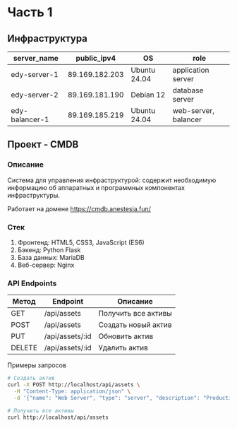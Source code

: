 # Часть 1
## Инфраструктура
| server_name  | public_ipv4 | OS | role |
| ------------- | ------------- | ------------- | ------------- |
| edy-server-1  | 89.169.182.203  | Ubuntu 24.04 | application server |
| edy-server-2  | 89.169.181.190  | Debian 12 | database server |
| edy-balancer-1 | 89.169.185.219 | Ubuntu 24.04 | web-server, balancer |

## Проект - CMDB
### Описание
Система для управления инфраструктурой: содержит необходимую информацию об аппаратных и программных компонентах инфраструктуры. 

Работает на домене https://cmdb.anestesia.fun/
### Стек
1) Фронтенд: HTML5, CSS3, JavaScript (ES6)
2) Бэкенд: Python Flask
3) База данных: MariaDB
4) Веб-сервер: Nginx
### API Endpoints
| Метод |	Endpoint | Описание |
| ------------- | ------------- | ------------- |
| GET |	/api/assets	| Получить все активы |
| POST | /api/assets	| Создать новый актив |
| PUT	| /api/assets/:id |	Обновить актив |
| DELETE | /api/assets/:id	| Удалить актив |

Примеры запросов 
```bash
# Создать актив
curl -X POST http://localhost/api/assets \
  -H "Content-Type: application/json" \
  -d '{"name": "Web Server", "type": "server", "description": "Production web server"}'

# Получить все активы
curl http://localhost/api/assets
```
